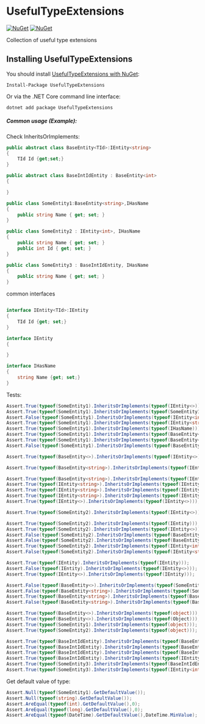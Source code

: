 # UsefulTypeExtensions

[![NuGet](https://img.shields.io/nuget/dt/UsefulTypeExtensions.svg)](https://www.nuget.org/packages/UsefulTypeExtensions/) 
[![NuGet](https://img.shields.io/nuget/vpre/UsefulTypeExtensions.svg)](https://www.nuget.org/packages/UsefulTypeExtensions/)

Collection of useful type extensions

## Installing UsefulTypeExtensions

You should install [UsefulTypeExtensions with NuGet](https://www.nuget.org/packages/UsefulTypeExtensions):

    Install-Package UsefulTypeExtensions
    
Or via the .NET Core command line interface:

    dotnet add package UsefulTypeExtensions


##### Common usage (Example):

Check InheritsOrImplements:

```cs 
public abstract class BaseEntity<TId>:IEntity<string>
{
    TId Id {get;set;}
}

public abstract class BaseIntIdEntity : BaseEntity<int>
{

}

public class SomeEntity1:BaseEntity<string>,IHasName
{
    public string Name { get; set; }
}

public class SomeEntity2 : IEntity<int>, IHasName
{
    public string Name { get; set; }
    public int Id { get; set; }
}

public class SomeEntity3 : BaseIntIdEntity, IHasName
{
    public string Name { get; set; }
}


```
common interfaces
```cs

interface IEntity<TId>:IEntity
{
    TId Id {get; set;}
}

interface IEntity
{

}

interface IHasName
{
    string Name {get; set;}
}

```

Tests:

```cs
Assert.True(typeof(SomeEntity1).InheritsOrImplements(typeof(IEntity<>)));
Assert.True(typeof(SomeEntity1).InheritsOrImplements(typeof(SomeEntity1)));
Assert.False(typeof(SomeEntity1).InheritsOrImplements(typeof(IEntity<int>)));
Assert.True(typeof(SomeEntity1).InheritsOrImplements(typeof(IEntity<string>))); 
Assert.True(typeof(SomeEntity1).InheritsOrImplements(typeof(IHasName)));
Assert.True(typeof(SomeEntity1).InheritsOrImplements(typeof(BaseEntity<>)));
Assert.True(typeof(SomeEntity1).InheritsOrImplements(typeof(BaseEntity<string>)));
Assert.False(typeof(SomeEntity1).InheritsOrImplements(typeof(BaseEntity<int>)));

Assert.True(typeof(BaseEntity<>).InheritsOrImplements(typeof(IEntity<>)));

Assert.True(typeof(BaseEntity<string>).InheritsOrImplements(typeof(IEntity<string>)));

Assert.True(typeof(BaseEntity<string>).InheritsOrImplements(typeof(IEntity<>)));
Assert.True(typeof(IEntity<string>).InheritsOrImplements(typeof(IEntity<>)));
Assert.True(typeof(IEntity<string>).InheritsOrImplements(typeof(IEntity)));
Assert.True(typeof(IEntity<string>).InheritsOrImplements(typeof(IEntity<string>)));
Assert.True(typeof(IEntity<>).InheritsOrImplements(typeof(IEntity<>)));

Assert.True(typeof(SomeEntity2).InheritsOrImplements(typeof(IEntity<>)));

Assert.True(typeof(SomeEntity2).InheritsOrImplements(typeof(IEntity)));
Assert.True(typeof(SomeEntity2).InheritsOrImplements(typeof(IEntity<>)));
Assert.False(typeof(SomeEntity2).InheritsOrImplements(typeof(BaseEntity<>)));
Assert.False(typeof(SomeEntity2).InheritsOrImplements(typeof(BaseEntity<int>)));
Assert.True(typeof(SomeEntity2).InheritsOrImplements(typeof(IEntity<int>)));
Assert.False(typeof(SomeEntity2).InheritsOrImplements(typeof(IEntity<string>)));

Assert.True(typeof(IEntity).InheritsOrImplements(typeof(IEntity)));
Assert.False(typeof(IEntity).InheritsOrImplements(typeof(IEntity<>)));
Assert.True(typeof(IEntity<>).InheritsOrImplements(typeof(IEntity)));

Assert.False(typeof(BaseEntity<>).InheritsOrImplements(typeof(SomeEntity1)));
Assert.False(typeof(BaseEntity<string>).InheritsOrImplements(typeof(SomeEntity1)));
Assert.True(typeof(BaseEntity<string>).InheritsOrImplements(typeof(BaseEntity<>)));
Assert.False(typeof(BaseEntity<string>).InheritsOrImplements(typeof(BaseEntity<int>)));

Assert.True(typeof(BaseEntity<>).InheritsOrImplements(typeof(object)));
Assert.True(typeof(BaseEntity<>).InheritsOrImplements(typeof(Object)));
Assert.True(typeof(SomeEntity1).InheritsOrImplements(typeof(object)));
Assert.True(typeof(SomeEntity2).InheritsOrImplements(typeof(object)));

Assert.True(typeof(BaseIntIdEntity).InheritsOrImplements(typeof(BaseEntity<>)));
Assert.True(typeof(BaseIntIdEntity).InheritsOrImplements(typeof(BaseEntity<int>)));
Assert.True(typeof(BaseIntIdEntity).InheritsOrImplements(typeof(BaseIntIdEntity)));
Assert.True(typeof(BaseIntIdEntity).InheritsOrImplements(typeof(IEntity<int>)));
Assert.True(typeof(SomeEntity3).InheritsOrImplements(typeof(BaseIntIdEntity)));
Assert.True(typeof(SomeEntity3).InheritsOrImplements(typeof(IEntity<int>)));

```

Get default value of type:
```cs
Assert.Null(typeof(SomeEntity1).GetDefaultValue());
Assert.Null(typeof(string).GetDefaultValue());
Assert.AreEqual(typeof(int).GetDefaultValue(),0);
Assert.AreEqual(typeof(long).GetDefaultValue(),0);
Assert.AreEqual(typeof(DateTime).GetDefaultValue(),DateTime.MinValue);

```
